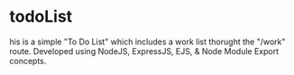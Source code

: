 # todoList
his is a simple "To Do List" which includes a work list thorught the "/work" route.
Developed using NodeJS, ExpressJS, EJS, & Node Module Export concepts.
